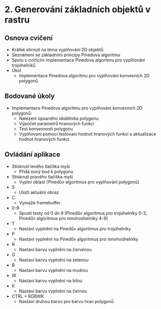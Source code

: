 # 2. Generování základních objektů v rastru

## Osnova cvičení
- Krátké shrnutí na téma vyplňování 2D objektů
- Seznámení se základními principy Pinedova algoritmu
- Spolu s cvičícím implementace Pinedova algoritmu pro vyplňování trojúhelníků
- Úkol
  * Implementace Pinedova algoritmu pro vyplňování konvexních 2D polygonů

## Bodované úkoly
- Implementace Pinedova algoritmu pro vyplňování konvexních 2D polygonů:
  * Nalezení opsaného obdélníka polygonu
  * Výpočet parametrů hranových funkcí
  * Test konvexnosti polygonu
  * Vyplňovaní pomocí testovaní hodnot hranových funkcí a aktualizace hodnot hranových funkcí

## Ovládání aplikace
- Stisknutí levého tlačítka myši
  * Přidá nový bod k polygonu
- Stisknutí pravého tlačítka myši
  * Vyplní oblast (Pinedův algoritmus pro vyplňování polygonů)
- S
  * Uloží aktuální obraz
- C
  * Vymaže framebuffer
- 0-9
  * Spustí testy od 0 do 9 (Pinedův algoritmus pro trojúhelníky 0-3, Pinedův algoritmus pro mnohoúhelníky 4-9)
- T
  * Nastaví vyplnění na Pinedův algoritmus pro trojúhelníky
- P
  * Nastaví vyplnění na Pinedův algoritmus pro mnohoúhelníky
- R
  * Nastaví barvu vyplnění na červenou
- G
  * Nastaví barvu vyplnění na zelenou
- B
  * Nastaví barvu vyplnění na modrou
- W
  * Nastaví barvu vyplnění na bílou
- K
  * Nastaví barvu vyplnění na černou
- CTRL + RGBWK
  * Nastaví druhou barvu pro barvu hran polygonů
